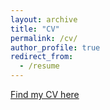 ```yaml
---
layout: archive
title: "CV"
permalink: /cv/
author_profile: true
redirect_from:
  - /resume
---
```


[Find my CV here](http://erinamoon.github.io/files/MOON_CV__Copy__forgithub.pdf)
